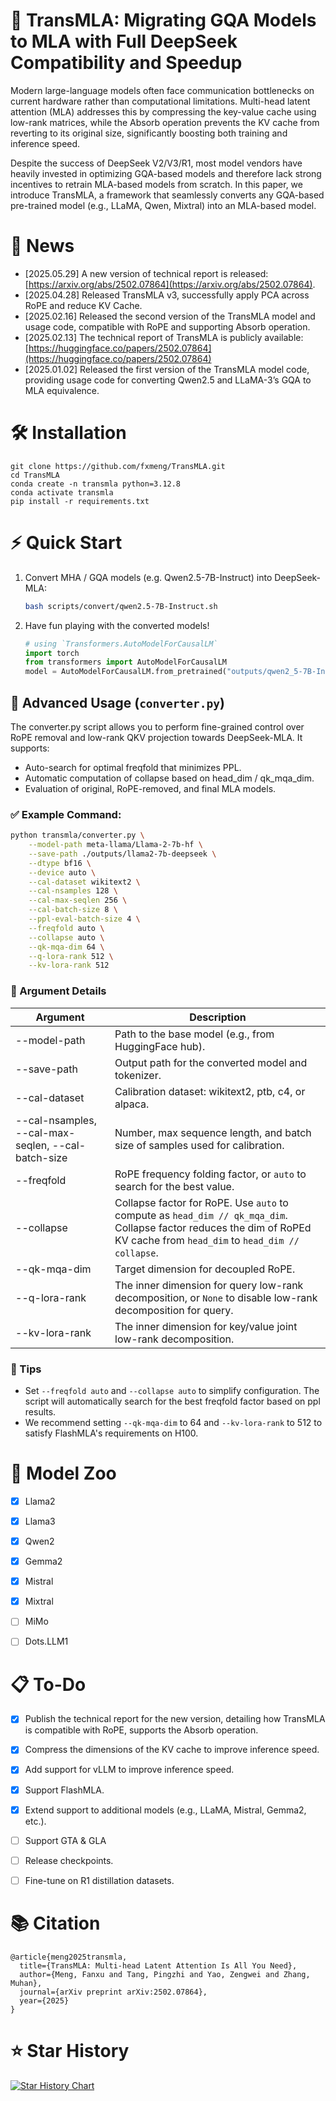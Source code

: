 # 🚀 TransMLA: Migrating GQA Models to MLA with Full DeepSeek Compatibility and Speedup

Modern large-language models often face communication bottlenecks on current hardware rather than computational limitations. Multi-head latent attention (MLA) addresses this by compressing the key-value cache using low-rank matrices, while the Absorb operation prevents the KV cache from reverting to its original size, significantly boosting both training and inference speed. 

Despite the success of DeepSeek V2/V3/R1, most model vendors have heavily invested in optimizing GQA-based models and therefore lack strong incentives to retrain MLA-based models from scratch. In this paper, we introduce TransMLA, a framework that seamlessly converts any GQA-based pre-trained model (e.g., LLaMA, Qwen, Mixtral) into an MLA-based model. 


# 📰 News
- [2025.05.29] A new version of technical report is released: [https://arxiv.org/abs/2502.07864](https://arxiv.org/abs/2502.07864).
- [2025.04.28] Released TransMLA v3, successfully apply PCA across RoPE and reduce KV Cache.
- [2025.02.16] Released the second version of the TransMLA model and usage code, compatible with RoPE and supporting Absorb operation.
- [2025.02.13] The technical report of TransMLA is publicly available: [https://huggingface.co/papers/2502.07864](https://huggingface.co/papers/2502.07864)
- [2025.01.02] Released the first version of the TransMLA model code, providing usage code for converting Qwen2.5 and LLaMA-3’s GQA to MLA equivalence.

# 🛠 Installation
```
git clone https://github.com/fxmeng/TransMLA.git
cd TransMLA
conda create -n transmla python=3.12.8
conda activate transmla
pip install -r requirements.txt
```

# ⚡ Quick Start

1. Convert MHA / GQA models (e.g. Qwen2.5-7B-Instruct) into DeepSeek-MLA:
    ```bash
    bash scripts/convert/qwen2.5-7B-Instruct.sh
    ```
2. Have fun playing with the converted models!
    ```python
    # using `Transformers.AutoModelForCausalLM`
    import torch
    from transformers import AutoModelForCausalLM
    model = AutoModelForCausalLM.from_pretrained("outputs/qwen2_5-7B-Instruct-deepseek", trust_remote_code=True)
    ```

## 🔧 Advanced Usage (`converter.py`)

The converter.py script allows you to perform fine-grained control over RoPE removal and low-rank QKV projection towards DeepSeek-MLA. It supports:
- Auto-search for optimal freqfold that minimizes PPL.
- Automatic computation of collapse based on head_dim / qk_mqa_dim.
- Evaluation of original, RoPE-removed, and final MLA models.


### ✅ Example Command:
```bash
python transmla/converter.py \
    --model-path meta-llama/Llama-2-7b-hf \
    --save-path ./outputs/llama2-7b-deepseek \
    --dtype bf16 \
    --device auto \
    --cal-dataset wikitext2 \
    --cal-nsamples 128 \
    --cal-max-seqlen 256 \
    --cal-batch-size 8 \
    --ppl-eval-batch-size 4 \
    --freqfold auto \
    --collapse auto \
    --qk-mqa-dim 64 \
    --q-lora-rank 512 \
    --kv-lora-rank 512
```

### 📘 Argument Details

| Argument | Description |
|----------|-------------|
| --model-path | Path to the base model (e.g., from HuggingFace hub). |
| --save-path | Output path for the converted model and tokenizer. |
| --cal-dataset | Calibration dataset: wikitext2, ptb, c4, or alpaca. |
| --cal-nsamples, --cal-max-seqlen, --cal-batch-size | Number, max sequence length, and batch size of samples used for calibration. |
| --freqfold | RoPE frequency folding factor, or `auto` to search for the best value. |
| --collapse | Collapse factor for RoPE. Use `auto` to compute as `head_dim // qk_mqa_dim`. Collapse factor reduces the dim of RoPEd KV cache from `head_dim` to `head_dim // collapse`. |
| --qk-mqa-dim | Target dimension for decoupled RoPE. |
| --q-lora-rank | The inner dimension for query low-rank decomposition, or `None` to disable low-rank decomposition for query. |
| --kv-lora-rank | The inner dimension for key/value joint low-rank decomposition. |


### 🧠 Tips
- Set `--freqfold auto` and `--collapse auto` to simplify configuration. The script will automatically search for the best freqfold factor based on ppl results.
- We recommend setting `--qk-mqa-dim` to 64 and `--kv-lora-rank` to 512 to satisfy FlashMLA's requirements on H100.


# 🐒 Model Zoo

- [x] Llama2
- [x] Llama3
- [x] Qwen2
- [x] Gemma2
- [x] Mistral
- [x] Mixtral
- [ ] MiMo
- [ ] Dots.LLM1


# 📋 To-Do
- [x] Publish the technical report for the new version, detailing how TransMLA is compatible with RoPE, supports the Absorb operation.
- [x] Compress the dimensions of the KV cache to improve inference speed.
- [x] Add support for vLLM to improve inference speed.
- [x] Support FlashMLA.
- [x] Extend support to additional models (e.g., LLaMA, Mistral, Gemma2, etc.).
- [ ] Support GTA & GLA
- [ ] Release checkpoints.
- [ ] Fine-tune on R1 distillation datasets.


# 📚 Citation
```
@article{meng2025transmla,
  title={TransMLA: Multi-head Latent Attention Is All You Need},
  author={Meng, Fanxu and Tang, Pingzhi and Yao, Zengwei and Zhang, Muhan},
  journal={arXiv preprint arXiv:2502.07864},
  year={2025}
}
```

# ⭐ Star History

[![Star History Chart](https://api.star-history.com/svg?repos=fxmeng/TransMLA&type=Date)](https://www.star-history.com/#fxmeng/TransMLA&Date)
